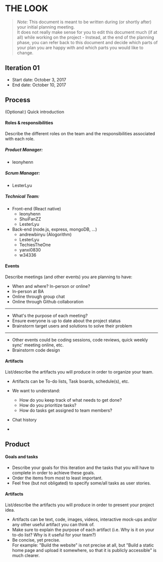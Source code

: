 # THE LOOK

 > _Note:_ This document is meant to be written during (or shortly after) your initial planning meeting.     
 > It does not really make sense for you to edit this document much (if at all) while working on the project - Instead, at the end of the planning phase, you can refer back to this document and decide which parts of your plan you are happy with and which parts you would like to change.


## Iteration 01

 * Start date: October 3, 2017
 * End date: October 10, 2017

## Process

(Optional:) Quick introduction

#### Roles & responsibilities

Describe the different roles on the team and the responsibilities associated with each role.
 ##### Product Manager:
  - leonyhenn
 ##### Scrum Manager:
  - LesterLyu
 ##### Technical Team:
  - Front-end (React native)
    - leonyhenn
    - ShuiFanZZ
    - LesterLyu
  - Back-end (node.js, express, mongoDB, ...)
    - andrewbinyu (Alogorithm)
    - LesterLyu
    - TechiesTheOne
    - yanxi0830
    - w34336


#### Events

Describe meetings (and other events) you are planning to have:

 * When and where? In-person or online?
 * In-person at BA
 * Online through group chat
 * Online through Github collaboration
 ---
 
 * What's the purpose of each meeting?
 * Ensure everyone is up to date about the project status
 * Brainstorm target users and solutions to solve their problem
 ---
 * Other events could be coding sessions, code reviews, quick weekly sync' meeting online, etc.
 * Brainstorm code design

#### Artifacts

List/describe the artifacts you will produce in order to organize your team.       

 * Artifacts can be To-do lists, Task boards, schedule(s), etc.
 * We want to understand:
   * How do you keep track of what needs to get done?
   * How do you prioritize tasks?
   * How do tasks get assigned to team members?

* Chat history
* 

## Product

#### Goals and tasks

 * Describe your goals for this iteration and the tasks that you will have to complete in order to achieve these goals.
 * Order the items from most to least important.
 * Feel free (but not obligated) to specify some/all tasks as user stories.

#### Artifacts

List/describe the artifacts you will produce in order to present your project idea.

 * Artifacts can be text, code, images, videos, interactive mock-ups and/or any other useful artifact you can think of.
 * Make sure to explain the purpose of each artifact (i.e. Why is it on your to-do list? Why is it useful for your team?)
 * Be concise, yet precise.         
   For example: "Build the website" is not precise at all, but "Build a static home page and upload it somewhere, so that it is publicly accessible" is much clearer.
